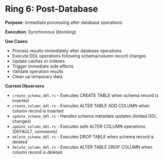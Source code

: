 # Ring 6: Post-Database

**Purpose**: Immediate processing after database operations

**Execution**: Synchronous (blocking)

**Use Cases**:
- Process results immediately after database operations
- Execute DDL operations following schema/column record changes
- Update caches or indexes
- Trigger immediate side effects
- Validate operation results
- Clean up temporary data

**Current Observers**:
- `create_schema_ddl.rs` - Executes CREATE TABLE when schema record is inserted
- `create_column_ddl.rs` - Executes ALTER TABLE ADD COLUMN when column record is inserted  
- `update_schema_ddl.rs` - Handles schema metadata updates (limited DDL changes)
- `update_column_ddl.rs` - Executes safe ALTER COLUMN operations (DEFAULT, comments)
- `delete_schema_ddl.rs` - Executes DROP TABLE when schema record is deleted
- `delete_column_ddl.rs` - Executes ALTER TABLE DROP COLUMN when column record is deleted